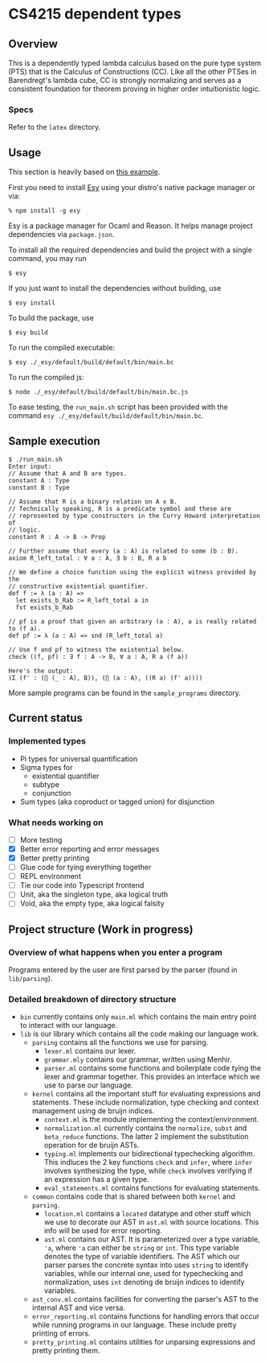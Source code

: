# CS4215 dependent types
## Overview
This is a dependently typed lambda calculus based on the pure type system (PTS)
that is the Calculus of Constructions (CC).
Like all the other PTSes in Barendregt's lambda cube, CC is strongly normalizing
and serves as a consistent foundation for theorem proving in higher order
intuitionistic logic.

### Specs
Refer to the `latex` directory.

## Usage
This section is heavily based on [this example](https://github.com/esy-ocaml/hello-ocaml).

First you need to install [Esy](https://esy.sh/en/) using your distro's native
package manager or via:
```console
% npm install -g esy
```

Esy is a package manager for Ocaml and Reason. It helps manage project
dependencies via `package.json`.

To install all the required dependencies and build the project with a single
command, you may run
```shell
$ esy
```

If you just want to install the dependencies without building, use
```shell
$ esy install
```

To build the package, use
```shell
$ esy build
```

To run the compiled executable:
```shell
$ esy ./_esy/default/build/default/bin/main.bc
```

To run the compiled js:
```shell
$ node ./_esy/default/build/default/bin/main.bc.js
```

To ease testing, the `run_main.sh` script has been provided with the command
`esy ./_esy/default/build/default/bin/main.bc`.

## Sample execution
```shell
$ ./run_main.sh 
Enter input:
// Assume that A and B are types.
constant A : Type
constant B : Type

// Assume that R is a binary relation on A x B.
// Technically speaking, R is a predicate symbol and these are
// represented by type constructors in the Curry Howard interpretation of
// logic.
constant R : A -> B -> Prop

// Further assume that every (a : A) is related to some (b : B).
axiom R_left_total : ∀ a : A, ∃ b : B, R a b

// We define a choice function using the explicit witness provided by the
// constructive existential quantifier.
def f := λ (a : A) =>
  let exists_b_Rab := R_left_total a in
  fst exists_b_Rab

// pf is a proof that given an arbitrary (a : A), a is really related to (f a). 
def pf := λ (a : A) => snd (R_left_total a)

// Use f and pf to witness the existential below.
check ((f, pf) : ∃ f : A -> B, ∀ a : A, R a (f a))

Here's the output:
(Σ (f' : (∏ (_ : A), B)), (∏ (a : A), ((R a) (f' a))))

```

More sample programs can be found in the `sample_programs` directory.

## Current status
### Implemented types
- Pi types for universal quantification
- Sigma types for
  - existential quantifier
  - subtype
  - conjunction
- Sum types (aka coproduct or tagged union) for disjunction

### What needs working on
  - [ ] More testing
  - [x] Better error reporting and error messages
  - [x] Better pretty printing
  - [ ] Glue code for tying everything together
  - [ ] REPL environment
  - [ ] Tie our code into Typescript frontend
  - [ ] Unit, aka the singleton type, aka logical truth
  - [ ] Void, aka the empty type, aka logical falsity

## Project structure (Work in progress)
### Overview of what happens when you enter a program
Programs entered by the user are first parsed by the parser (found in `lib/parsing`).

### Detailed breakdown of directory structure
- `bin` currently contains only `main.ml` which contains the main entry point to
  interact with our language.
- `lib` is our library which contains all the code making our language work.
    - `parsing` contains all the functions we use for parsing.
        - `lexer.ml` contains our lexer.
        - `grammar.mly` contains our grammar, written using Menhir.
        - `parser.ml` contains some functions and boilerplate code tying the
        lexer and grammar together. This provides an interface which we use to
        parse our language.
    - `kernel` contains all the important stuff for evaluating expressions and
    statements. These include normalization, type checking and context management
    using de bruijn indices.
        - `context.ml` is the module implementing the context/environment.
        - `normalization.ml` currently contains the `normalize`, `subst` and
        `beta_reduce` functions. The latter 2 implement the substitution operation
        for de bruijn ASTs.
        - `typing.ml` implements our bidirectional typechecking algorithm.
        This indluces the 2 key functions `check` and `infer`, where `infer`
        involves synthesizing the type, while `check` involves verifying if an
        expression has a given type.
        - `eval_statements.ml` contains functions for evaluating statements.
    - `common` contains code that is shared between both `kernel` and `parsing`.
       - `location.ml` contains a `located` datatype and other stuff which we use to decorate our AST in `ast.ml`
       with source locations. This info will be used for error reporting.
       - `ast.ml` contains our AST. It is parameterized over a type variable, `'a`, where `'a` can either be `string` or `int`. This type variable denotes the type of variable identifiers. The AST which our parser parses the concrete syntax into uses `string` to identify variables, while our internal one, used for typechecking and normalization, uses `int` denoting de bruijn indices to identify variables.
   - `ast_conv.ml` contains facilities for converting the parser's AST to 
   the internal AST and vice versa.
   - `error_reporting.ml` contains functions for handling errors that occur while
   running programs in our language. These include pretty printing of errors.
   - `pretty_printing.ml` contains utilities for unparsing expressions and pretty
   printing them.
